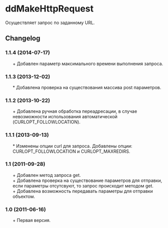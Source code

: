 # ddMakeHttpRequest
Осуществляет запрос по заданному URL.

## Changelog
### 1.1.4 (2014-07-17)
* \+ Добавлен параметр максимального времени выполнения запроса.

### 1.1.3 (2013-12-02)
* \* Добавлена проверка на существования массива post параметров.

### 1.1.2 (2013-10-22)
* \+ Добавлена ручная обработка переадресации, в случае невозможности использования автоматической (CURLOPT_FOLLOWLOCATION).

### 1.1.1 (2013-09-13)
* \* Изменены опции curl для запроса. Добавлены опции: CURLOPT_FOLLOWLOCATION и CURLOPT_MAXREDIRS.

### 1.1 (2011-09-28)
* \+ Добавлен метод запроса get.
* \+ Добавлена проверка на существование параметров для отправки, если параметры отсутсвуют, то запрос происходит методом get.
* \+ Добавлена возможность передавать параметры для отправки объектом.

### 1.0 (2011-06-16)
* \+ Первая версия.

<style>ul{list-style:none;}</style>